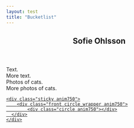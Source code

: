 ```yaml
---
layout: test
title: "Bucketlist"
---
```


<section class="vertical-wrapper">
    <header><h1>Sofie Ohlsson</h1></header>
    <article>Text.</article><!--
    --><article>More text.</article><!--
    --><article>Photos of cats.</article><!--
    --><article>More photos of cats.</article>
</section>

<a href="/portfolio">
<div id="Awesome" class="anim750">
	
  <div class="reveal circle_wrapper">
		<div class="circle"></div>
	</div>
						
	<div class="sticky anim750">
		<div class="front circle_wrapper anim750">
			<div class="circle anim750"></div>
	  </div>
	</div>
						
</div>

</a>